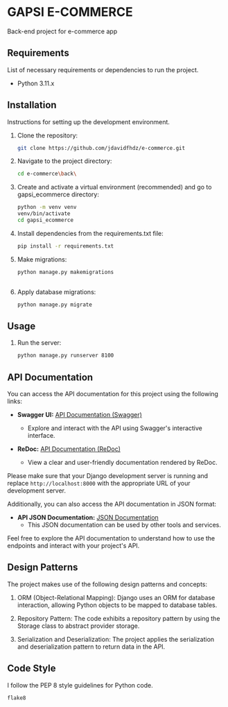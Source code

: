 # GAPSI E-COMMERCE

Back-end project for e-commerce app

## Requirements

List of necessary requirements or dependencies to run the project.

- Python 3.11.x

## Installation

Instructions for setting up the development environment.

1. Clone the repository:

   ```bash
   git clone https://github.com/jdavidfhdz/e-commerce.git

2. Navigate to the project directory:

   ```bash
   cd e-commerce\back\

3. Create and activate a virtual environment (recommended) and go to gapsi_ecommerce directory:

   ```bash
   python -m venv venv
   venv/bin/activate
   cd gapsi_ecommerce

4. Install dependencies from the requirements.txt file:
 
   ```bash
   pip install -r requirements.txt

5. Make migrations:

   ```bash
   python manage.py makemigrations
 
6. Apply database migrations:

    ```bash
    python manage.py migrate

## Usage

1. Run the server:

   ```bash
   python manage.py runserver 8100

## API Documentation

You can access the API documentation for this project using the following links:

- **Swagger UI:** [API Documentation (Swagger)](http://localhost:8000/swagger/)
  - Explore and interact with the API using Swagger's interactive interface.

- **ReDoc:** [API Documentation (ReDoc)](http://localhost:8000/redoc/)
  - View a clear and user-friendly documentation rendered by ReDoc.

Please make sure that your Django development server is running and replace `http://localhost:8000` with the appropriate URL of your development server.

Additionally, you can also access the API documentation in JSON format:
- **API JSON Documentation:** [JSON Documentation](http://localhost:8000/swagger.json)
  - This JSON documentation can be used by other tools and services.

Feel free to explore the API documentation to understand how to use the endpoints and interact with your project's API.

## Design Patterns

The project makes use of the following design patterns and concepts:

1. ORM (Object-Relational Mapping): Django uses an ORM for database interaction, allowing Python objects to be mapped to database tables.

2. Repository Pattern: The code exhibits a repository pattern by using the Storage class to abstract provider storage.

3. Serialization and Deserialization: The project applies the serialization and deserialization pattern to return data in the API.

## Code Style

I follow the PEP 8 style guidelines for Python code.

   ```bash
   flake8
   ```
